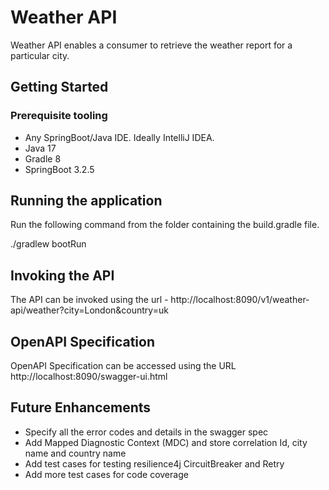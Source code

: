 # Weather API

Weather API enables a consumer to retrieve the weather report for a particular city.

## Getting Started

### Prerequisite tooling

- Any SpringBoot/Java IDE. Ideally IntelliJ IDEA.
- Java 17
- Gradle 8
- SpringBoot 3.2.5


## Running the application

Run the following command from the folder containing the build.gradle file.

./gradlew bootRun

## Invoking the API

The API can be invoked using the url - 
http://localhost:8090/v1/weather-api/weather?city=London&country=uk

## OpenAPI Specification

OpenAPI Specification can be accessed using the URL
http://localhost:8090/swagger-ui.html

## Future Enhancements

- Specify all the error codes and details in the swagger spec
- Add Mapped Diagnostic Context (MDC) and store correlation Id, city name and country name
- Add test cases for testing resilience4j CircuitBreaker and Retry
- Add more test cases for code coverage